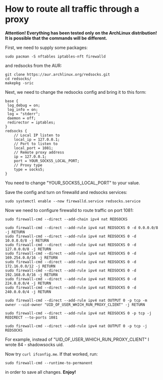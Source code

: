 # How to route all traffic through a proxy

**Attention! Everything has been tested only on the ArchLinux distribution! It is possible that the commands will be different.**

First, we need to supply some packages:
```
sudo pacman -S nftables iptables-nft firewalld
```
and redsocks from the AUR:
```
git clone https://aur.archlinux.org/redsocks.git
cd redsocks/
makepkg -sric
```

Next, we need to change the redsocks config and bring it to this form:
```
base {
 log_debug = on;
 log_info = on;
 log = "stderr";
 daemon = off;
 redirector = iptables;
}
redsocks {
    // Local IP listen to
    local_ip = 127.0.0.1;
    // Port to listen to
    local_port = 1081;
    // Remote proxy address
    ip = 127.0.0.1;
    port = YOUR_SOCKS5_LOCAL_PORT;
    // Proxy type
    type = socks5;
}
```
You need to change "YOUR_SOCKS5_LOCAL_PORT" to your value.


Save the config and turn on firewalld and redsocks services:
```
sudo systemctl enable --now firewalld.service redsocks.service
```

Now we need to configure firewalld to route traffic on port 1081:
```
sudo firewall-cmd --direct --add-chain ipv4 nat REDSOCKS

sudo firewall-cmd --direct --add-rule ipv4 nat REDSOCKS 0 -d 0.0.0.0/8 -j RETURN
sudo firewall-cmd --direct --add-rule ipv4 nat REDSOCKS 0 -d 10.0.0.0/8 -j RETURN
sudo firewall-cmd --direct --add-rule ipv4 nat REDSOCKS 0 -d 127.0.0.0/8 -j RETURN
sudo firewall-cmd --direct --add-rule ipv4 nat REDSOCKS 0 -d 169.254.0.0/16 -j RETURN
sudo firewall-cmd --direct --add-rule ipv4 nat REDSOCKS 0 -d 172.16.0.0/12 -j RETURN
sudo firewall-cmd --direct --add-rule ipv4 nat REDSOCKS 0 -d 192.168.0.0/16 -j RETURN
sudo firewall-cmd --direct --add-rule ipv4 nat REDSOCKS 0 -d 224.0.0.0/4 -j RETURN
sudo firewall-cmd --direct --add-rule ipv4 nat REDSOCKS 0 -d 240.0.0.0/4 -j RETURN

sudo firewall-cmd --direct --add-rule ipv4 nat OUTPUT 0 -p tcp -m owner --uid-owner "UID_OF_USER_WHICH_RUN_PROXY_CLIENT" -j RETURN

sudo firewall-cmd --direct --add-rule ipv4 nat REDSOCKS 0 -p tcp -j REDIRECT --to-ports 1081

sudo firewall-cmd --direct --add-rule ipv4 nat OUTPUT 0 -p tcp -j REDSOCKS
```
For example, instead of "UID_OF_USER_WHICH_RUN_PROXY_CLIENT" I wrote 84 - shadowsocks uid. 

Now try `curl ifconfig.me`. If that worked, run:
```
sudo firewall-cmd --runtime-to-permanent
```
in order to save all changes.
**Enjoy!**
